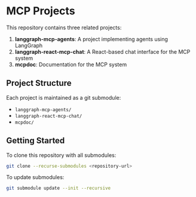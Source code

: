 # MCP Projects

This repository contains three related projects:

1. **langgraph-mcp-agents**: A project implementing agents using LangGraph
2. **langgraph-react-mcp-chat**: A React-based chat interface for the MCP system
3. **mcpdoc**: Documentation for the MCP system

## Project Structure

Each project is maintained as a git submodule:

- `langgraph-mcp-agents/`
- `langgraph-react-mcp-chat/`
- `mcpdoc/`

## Getting Started

To clone this repository with all submodules:

```bash
git clone --recurse-submodules <repository-url>
```

To update submodules:

```bash
git submodule update --init --recursive
``` 